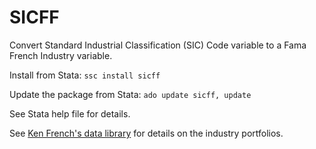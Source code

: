 
# SICFF

Convert Standard Industrial Classification (SIC) Code variable to a Fama French Industry variable.

Install from Stata: `ssc install sicff`

Update the package from Stata: `ado update sicff, update`

See Stata help file for details.

See [Ken French's data library](https://mba.tuck.dartmouth.edu/pages/faculty/ken.french/data_library.html) for details on the industry portfolios.
